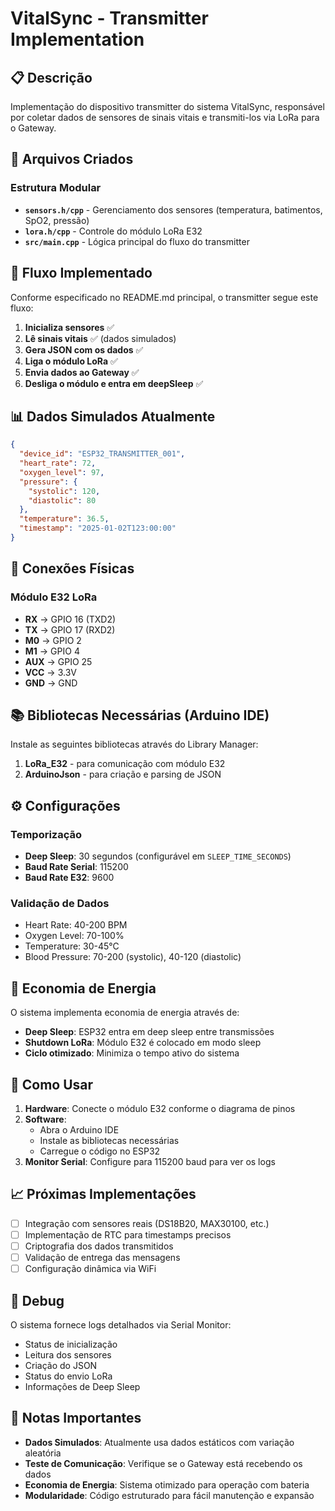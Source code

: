 # VitalSync - Transmitter Implementation

## 📋 Descrição
Implementação do dispositivo transmitter do sistema VitalSync, responsável por coletar dados de sensores de sinais vitais e transmiti-los via LoRa para o Gateway.

## 🔧 Arquivos Criados

### Estrutura Modular
- **`sensors.h/cpp`** - Gerenciamento dos sensores (temperatura, batimentos, SpO2, pressão)
- **`lora.h/cpp`** - Controle do módulo LoRa E32
- **`src/main.cpp`** - Lógica principal do fluxo do transmitter

## 📡 Fluxo Implementado

Conforme especificado no README.md principal, o transmitter segue este fluxo:

1. **Inicializa sensores** ✅
2. **Lê sinais vitais** ✅ (dados simulados)
3. **Gera JSON com os dados** ✅
4. **Liga o módulo LoRa** ✅
5. **Envia dados ao Gateway** ✅
6. **Desliga o módulo e entra em deepSleep** ✅

## 📊 Dados Simulados Atualmente

```json
{
  "device_id": "ESP32_TRANSMITTER_001",
  "heart_rate": 72,
  "oxygen_level": 97,
  "pressure": {
    "systolic": 120,
    "diastolic": 80
  },
  "temperature": 36.5,
  "timestamp": "2025-01-02T123:00:00"
}
```

## 🔌 Conexões Físicas

### Módulo E32 LoRa
- **RX** → GPIO 16 (TXD2)
- **TX** → GPIO 17 (RXD2)  
- **M0** → GPIO 2
- **M1** → GPIO 4
- **AUX** → GPIO 25
- **VCC** → 3.3V
- **GND** → GND

## 📚 Bibliotecas Necessárias (Arduino IDE)

Instale as seguintes bibliotecas através do Library Manager:

1. **LoRa_E32** - para comunicação com módulo E32
2. **ArduinoJson** - para criação e parsing de JSON

## ⚙️ Configurações

### Temporização
- **Deep Sleep**: 30 segundos (configurável em `SLEEP_TIME_SECONDS`)
- **Baud Rate Serial**: 115200
- **Baud Rate E32**: 9600

### Validação de Dados
- Heart Rate: 40-200 BPM
- Oxygen Level: 70-100%
- Temperature: 30-45°C
- Blood Pressure: 70-200 (systolic), 40-120 (diastolic)

## 🔋 Economia de Energia

O sistema implementa economia de energia através de:
- **Deep Sleep**: ESP32 entra em deep sleep entre transmissões
- **Shutdown LoRa**: Módulo E32 é colocado em modo sleep
- **Ciclo otimizado**: Minimiza o tempo ativo do sistema

## 🔧 Como Usar

1. **Hardware**: Conecte o módulo E32 conforme o diagrama de pinos
2. **Software**: 
   - Abra o Arduino IDE
   - Instale as bibliotecas necessárias
   - Carregue o código no ESP32
3. **Monitor Serial**: Configure para 115200 baud para ver os logs

## 📈 Próximas Implementações

- [ ] Integração com sensores reais (DS18B20, MAX30100, etc.)
- [ ] Implementação de RTC para timestamps precisos
- [ ] Criptografia dos dados transmitidos
- [ ] Validação de entrega das mensagens
- [ ] Configuração dinâmica via WiFi

## 🐛 Debug

O sistema fornece logs detalhados via Serial Monitor:
- Status de inicialização
- Leitura dos sensores
- Criação do JSON
- Status do envio LoRa
- Informações de Deep Sleep

## 📝 Notas Importantes

- **Dados Simulados**: Atualmente usa dados estáticos com variação aleatória
- **Teste de Comunicação**: Verifique se o Gateway está recebendo os dados
- **Economia de Energia**: Sistema otimizado para operação com bateria
- **Modularidade**: Código estruturado para fácil manutenção e expansão
